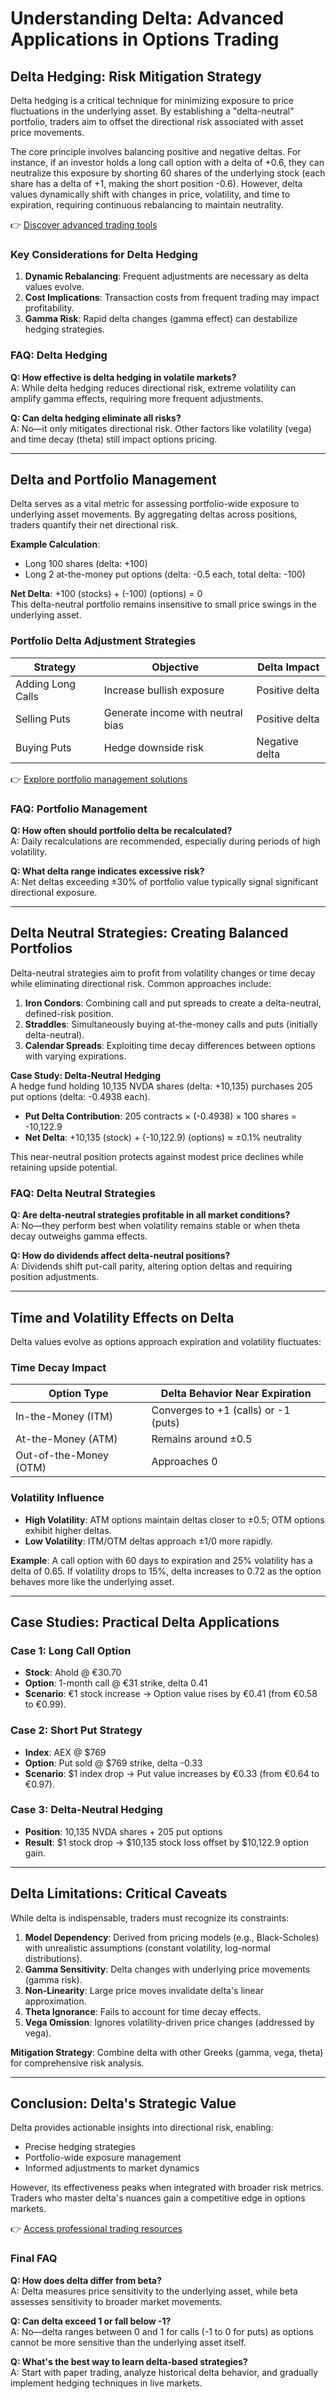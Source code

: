 # Understanding Delta: Advanced Applications in Options Trading  

## Delta Hedging: Risk Mitigation Strategy  

Delta hedging is a critical technique for minimizing exposure to price fluctuations in the underlying asset. By establishing a "delta-neutral" portfolio, traders aim to offset the directional risk associated with asset price movements.  

The core principle involves balancing positive and negative deltas. For instance, if an investor holds a long call option with a delta of +0.6, they can neutralize this exposure by shorting 60 shares of the underlying stock (each share has a delta of +1, making the short position -0.6). However, delta values dynamically shift with changes in price, volatility, and time to expiration, requiring continuous rebalancing to maintain neutrality.  

👉 [Discover advanced trading tools](https://bit.ly/okx-bonus)  

### Key Considerations for Delta Hedging  
1. **Dynamic Rebalancing**: Frequent adjustments are necessary as delta values evolve.  
2. **Cost Implications**: Transaction costs from frequent trading may impact profitability.  
3. **Gamma Risk**: Rapid delta changes (gamma effect) can destabilize hedging strategies.  

### FAQ: Delta Hedging  
**Q: How effective is delta hedging in volatile markets?**  
A: While delta hedging reduces directional risk, extreme volatility can amplify gamma effects, requiring more frequent adjustments.  

**Q: Can delta hedging eliminate all risks?**  
A: No—it only mitigates directional risk. Other factors like volatility (vega) and time decay (theta) still impact options pricing.  

---

## Delta and Portfolio Management  

Delta serves as a vital metric for assessing portfolio-wide exposure to underlying asset movements. By aggregating deltas across positions, traders quantify their net directional risk.  

**Example Calculation**:  
- Long 100 shares (delta: +100)  
- Long 2 at-the-money put options (delta: -0.5 each, total delta: -100)  

**Net Delta**: +100 (stocks) + (-100) (options) = 0  
This delta-neutral portfolio remains insensitive to small price swings in the underlying asset.  

### Portfolio Delta Adjustment Strategies  
| Strategy | Objective | Delta Impact |  
|---------|-----------|--------------|  
| Adding Long Calls | Increase bullish exposure | Positive delta |  
| Selling Puts | Generate income with neutral bias | Positive delta |  
| Buying Puts | Hedge downside risk | Negative delta |  

👉 [Explore portfolio management solutions](https://bit.ly/okx-bonus)  

### FAQ: Portfolio Management  
**Q: How often should portfolio delta be recalculated?**  
A: Daily recalculations are recommended, especially during periods of high volatility.  

**Q: What delta range indicates excessive risk?**  
A: Net deltas exceeding ±30% of portfolio value typically signal significant directional exposure.  

---

## Delta Neutral Strategies: Creating Balanced Portfolios  

Delta-neutral strategies aim to profit from volatility changes or time decay while eliminating directional risk. Common approaches include:  

1. **Iron Condors**: Combining call and put spreads to create a delta-neutral, defined-risk position.  
2. **Straddles**: Simultaneously buying at-the-money calls and puts (initially delta-neutral).  
3. **Calendar Spreads**: Exploiting time decay differences between options with varying expirations.  

**Case Study: Delta-Neutral Hedging**  
A hedge fund holding 10,135 NVDA shares (delta: +10,135) purchases 205 put options (delta: -0.4938 each).  
- **Put Delta Contribution**: 205 contracts × (-0.4938) × 100 shares = -10,122.9  
- **Net Delta**: +10,135 (stock) + (-10,122.9) (options) ≈ ±0.1% neutrality  

This near-neutral position protects against modest price declines while retaining upside potential.  

### FAQ: Delta Neutral Strategies  
**Q: Are delta-neutral strategies profitable in all market conditions?**  
A: No—they perform best when volatility remains stable or when theta decay outweighs gamma effects.  

**Q: How do dividends affect delta-neutral positions?**  
A: Dividends shift put-call parity, altering option deltas and requiring position adjustments.  

---

## Time and Volatility Effects on Delta  

Delta values evolve as options approach expiration and volatility fluctuates:  

### Time Decay Impact  
| Option Type | Delta Behavior Near Expiration |  
|-------------|-------------------------------|  
| In-the-Money (ITM) | Converges to +1 (calls) or -1 (puts) |  
| At-the-Money (ATM) | Remains around ±0.5 |  
| Out-of-the-Money (OTM) | Approaches 0 |  

### Volatility Influence  
- **High Volatility**: ATM options maintain deltas closer to ±0.5; OTM options exhibit higher deltas.  
- **Low Volatility**: ITM/OTM deltas approach ±1/0 more rapidly.  

**Example**: A call option with 60 days to expiration and 25% volatility has a delta of 0.65. If volatility drops to 15%, delta increases to 0.72 as the option behaves more like the underlying asset.  

---

## Case Studies: Practical Delta Applications  

### Case 1: Long Call Option  
- **Stock**: Ahold @ €30.70  
- **Option**: 1-month call @ €31 strike, delta 0.41  
- **Scenario**: €1 stock increase → Option value rises by €0.41 (from €0.58 to €0.99).  

### Case 2: Short Put Strategy  
- **Index**: AEX @ $769  
- **Option**: Put sold @ $769 strike, delta -0.33  
- **Scenario**: $1 index drop → Put value increases by €0.33 (from €0.64 to €0.97).  

### Case 3: Delta-Neutral Hedging  
- **Position**: 10,135 NVDA shares + 205 put options  
- **Result**: $1 stock drop → $10,135 stock loss offset by $10,122.9 option gain.  

---

## Delta Limitations: Critical Caveats  

While delta is indispensable, traders must recognize its constraints:  

1. **Model Dependency**: Derived from pricing models (e.g., Black-Scholes) with unrealistic assumptions (constant volatility, log-normal distributions).  
2. **Gamma Sensitivity**: Delta changes with underlying price movements (gamma risk).  
3. **Non-Linearity**: Large price moves invalidate delta's linear approximation.  
4. **Theta Ignorance**: Fails to account for time decay effects.  
5. **Vega Omission**: Ignores volatility-driven price changes (addressed by vega).  

**Mitigation Strategy**: Combine delta with other Greeks (gamma, vega, theta) for comprehensive risk analysis.  

---

## Conclusion: Delta's Strategic Value  

Delta provides actionable insights into directional risk, enabling:  
- Precise hedging strategies  
- Portfolio-wide exposure management  
- Informed adjustments to market dynamics  

However, its effectiveness peaks when integrated with broader risk metrics. Traders who master delta's nuances gain a competitive edge in options markets.  

👉 [Access professional trading resources](https://bit.ly/okx-bonus)  

### Final FAQ  
**Q: How does delta differ from beta?**  
A: Delta measures price sensitivity to the underlying asset, while beta assesses sensitivity to broader market movements.  

**Q: Can delta exceed 1 or fall below -1?**  
A: No—delta ranges between 0 and 1 for calls (-1 to 0 for puts) as options cannot be more sensitive than the underlying asset itself.  

**Q: What's the best way to learn delta-based strategies?**  
A: Start with paper trading, analyze historical delta behavior, and gradually implement hedging techniques in live markets.